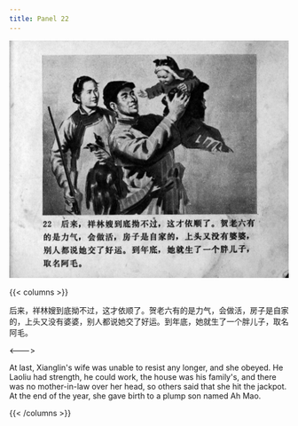 ```yaml
---
title: Panel 22
---
```


![zhufu panel](./../../../images/zhufu/seifert0772_zf_0027_022.jpg)

{{< columns >}}

后来，祥林嫂到底拗不过，这才依顺了。贺老六有的是力气，会做活，房子是自家的，上头又没有婆婆，别人都说她交了好运。到年底，她就生了一个胖儿子，取名阿毛。

<--->

At last, Xianglin's wife was unable to resist any longer, and she obeyed. He Laoliu had strength, he could work, the house was his family's, and there was no mother-in-law over her head, so others said that she hit the jackpot. At the end of the year, she gave birth to a plump son named Ah Mao.

{{< /columns >}}